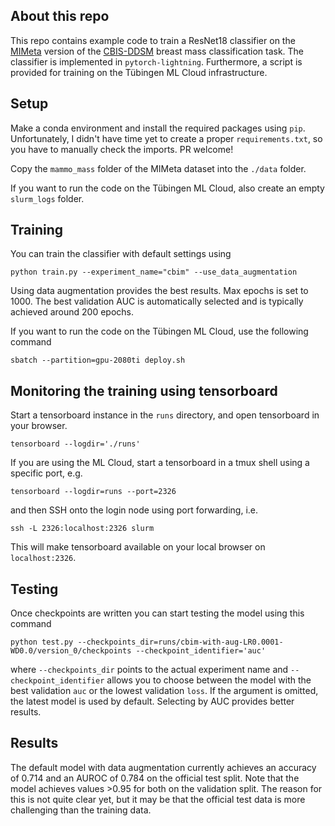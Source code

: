## About this repo

This repo contains example code to train a ResNet18 classifier on the [MIMeta](https://www.l2l-challenge.org/data.html) version of the [CBIS-DDSM](https://wiki.cancerimagingarchive.net/pages/viewpage.action?pageId=22516629) breast mass classification task. The classifier is implemented in `pytorch-lightning`. Furthermore, a script is provided for training on the Tübingen ML Cloud infrastructure. 

## Setup 

Make a conda environment and install the required packages using `pip`. Unfortunately, I didn't have time yet to create a proper `requirements.txt`, so you have to manually check the imports. PR welcome! 

Copy the `mammo_mass` folder of the MIMeta dataset into the `./data` folder. 

If you want to run the code on the Tübingen ML Cloud, also create an empty `slurm_logs` folder. 

## Training 

You can train the classifier with default settings using 

````
python train.py --experiment_name="cbim" --use_data_augmentation
````

Using data augmentation provides the best results. Max epochs is set to 1000. The best validation AUC is automatically selected and is typically achieved around 200 epochs. 

If you want to run the code on the Tübingen ML Cloud, use the following command 

````
sbatch --partition=gpu-2080ti deploy.sh
````

## Monitoring the training using tensorboard

Start a tensorboard instance in the `runs` directory, and open tensorboard in your browser. 

````
tensorboard --logdir='./runs'
````

If you are using the ML Cloud, start a tensorboard in a tmux shell using a specific port, e.g. 

````
tensorboard --logdir=runs --port=2326
````

and then SSH onto the login node using port forwarding, i.e. 
````
ssh -L 2326:localhost:2326 slurm
````

This will make tensorboard available on your local browser on `localhost:2326`. 

## Testing 

Once checkpoints are written you can start testing the model using this command 

````
python test.py --checkpoints_dir=runs/cbim-with-aug-LR0.0001-WD0.0/version_0/checkpoints --checkpoint_identifier='auc'
````

where `--checkpoints_dir` points to the actual experiment name and `--checkpoint_identifier` allows you to choose between the model with the best validation `auc` or the lowest validation `loss`. If the argument is omitted, the latest model is used by default. Selecting by AUC provides better results. 

## Results 

The default model with data augmentation currently achieves an accuracy of 0.714 and an AUROC of 0.784 on the official test split. Note that the model achieves values >0.95 for both on the validation split. The reason for this is not quite clear yet, but it may be that the official test data is more challenging than the training data. 